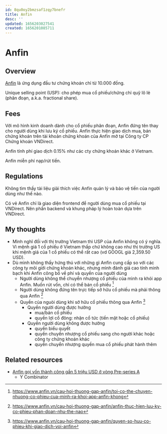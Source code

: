 ```yaml
---
id: 8qu0oy2bmzsaf1zqy7bnefr
title: Anfin
desc: ''
updated: 1656203027541
created: 1656201085711
---
```

# Anfin

## Overview

[Anfin](https://www.anfin.vn/) là ứng dụng đầu tư chứng khoán chỉ từ 10.000 đồng.

Unique selling point (USP): cho phép mua cổ phiếu/chứng chỉ quỹ lô lẻ (phân đoạn, a.k.a. fractional share). 

## Fees

Với mô hình kinh doanh dành cho cổ phiếu phân đoạn, Anfin đứng tên thay cho người dùng khi lưu ký cổ phiếu. Anfin thực hiện giao dịch mua, bán chứng khoán trên tài khoản chứng khoán của Anfin mở tại Công ty CP Chứng khoán VNDirect.

Anfin tính phí giao dịch 0.15% như các cty chứng khoán khác ở Vietnam.

Anfin miễn phí nạp/rút tiền.

## Regulations

Không tìm thấy tài liệu giải thích việc Anfin quản lý và bảo vệ tiền của người dùng như thế nào.

Có vẻ Anfin chỉ là giao diện frontend để người dùng mua cổ phiếu tại VNDirect. Nên phần backend và khung pháp lý hoàn toàn dựa trên VNDirect.

## My thoughts

- Mình nghĩ đối với thị trường Vietnam thì USP của Anfin không có ý nghĩa. Vì mệnh giá 1 cổ phiếu ở Vietnam thấp chứ không cao như thị trường US khi mệnh giá của 1 cổ phiếu có thể rất cao (vd GOOGL giá 2,359.50 USD).
- Dù mình không thấy hứng thú với những gì Anfin cung cấp so với các công ty môi giới chứng khoán khác, nhưng mình đánh giá cao tính minh bạch khi Anfin công bố về phí và quyền của người dùng
    - Người dùng không thể chuyển nhượng cổ phiếu của mình ra khỏi app Anfin. Muốn rút vốn, chỉ có thể bán cổ phiếu [^1]
    - Người dùng không đứng tên trực tiếp sở hữu cổ phiếu mà phải thông qua Anfin [^2]
    - Quyền của nguòi dùng khi sở hữu cổ phiếu thông qua Anfin [^3]
        - Quyền người dùng được hưởng
            - mua/bán cổ phiếu
            - quyền lợi cổ đông: nhận cổ tức (tiền mặt hoặc cổ phiếu)
        - Quyền người dùng không được hưởng
            - quyền biểu quyết
            - quyền chuyển nhượng cổ phiếu sang cho người khác hoặc công ty chứng khoán khác
            - quyền chuyển nhượng quyền mua cổ phiếu phát hành thêm

[^1]: https://www.anfin.vn/cau-hoi-thuong-gap-anfin/toi-co-the-chuyen-nhuong-co-phieu-cua-minh-ra-khoi-app-anfin-khong
[^2]: https://www.anfin.vn/cau-hoi-thuong-gap-anfin/anfin-thuc-hien-luu-ky-co-phieu-phan-doan-nhu-the-nao
[^3]: https://www.anfin.vn/cau-hoi-thuong-gap-anfin/quyen-so-huu-co-phieu-khi-giao-dich-voi-anfin

## Related resources

- [Anfin gọi vốn thành công gần 5 triệu USD ở vòng Pre-series A](https://www.anfin.vn/su-kien/anfin-goi-von-thanh-cong-5-trieu-usd)
    - Y Combinator